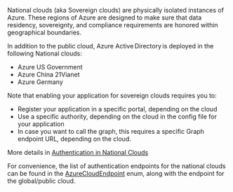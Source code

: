National clouds (aka Sovereign clouds) are physically isolated instances of Azure. These regions of Azure are designed to make sure that data residency, sovereignty, and compliance requirements are honored within geographical boundaries.

In addition to the public cloud​, Azure Active Directory is deployed in the following National clouds:  

- Azure US Government
- Azure China 21Vianet
- Azure Germany

Note that enabling your application for sovereign clouds requires you to:

- Register your application in a specific portal, depending on the cloud
- Use a specific authority, depending on the cloud in the config file for your application
- In case you want to call the graph, this requires a specific Graph endpoint URL, depending on the cloud.

More details in [Authentication in National Clouds](https://docs.microsoft.com/en-us/azure/active-directory/develop/authentication-national-cloud)

For convenience, the list of authentication endpoints for the national clouds can be found in the [AzureCloudEndpoint](https://github.com/AzureAD/microsoft-authentication-library-for-java/blob/dev/src/main/java/com/microsoft/aad/msal4j/AzureCloudEndpoint.java) enum, along with the endpoint for the global/public cloud.